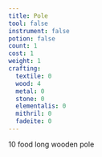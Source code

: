 ```yaml
---
title: Pole
tool: false
instrument: false
potion: false
count: 1
cost: 1
weight: 1
crafting:
  textile: 0
  wood: 4
  metal: 0
  stone: 0
  elementalis: 0
  mithril: 0
  fadeite: 0
---
```


10 food long wooden pole
